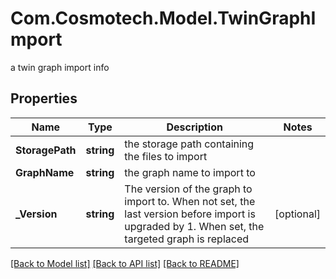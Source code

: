 # Com.Cosmotech.Model.TwinGraphImport
a twin graph import info

## Properties

Name | Type | Description | Notes
------------ | ------------- | ------------- | -------------
**StoragePath** | **string** | the storage path containing the files to import | 
**GraphName** | **string** | the graph name to import to | 
**_Version** | **string** | The version of the graph to import to.  When not set, the last version before import is upgraded by 1. When set, the targeted graph is replaced  | [optional] 

[[Back to Model list]](../README.md#documentation-for-models) [[Back to API list]](../README.md#documentation-for-api-endpoints) [[Back to README]](../README.md)

